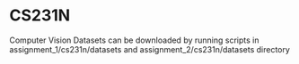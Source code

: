 # CS231N
Computer Vision
Datasets can be downloaded by running scripts in assignment_1/cs231n/datasets and assignment_2/cs231n/datasets directory
